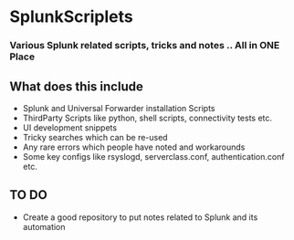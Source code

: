 # SplunkScriplets
### Various Splunk related scripts, tricks and notes .. All in ONE Place

## What does this include
- Splunk and Universal Forwarder installation Scripts
- ThirdParty Scripts like python, shell scripts, connectivity tests etc.
- UI development snippets
- Tricky searches which can be re-used
- Any rare errors which people have noted and workarounds
- Some key configs like rsyslogd, serverclass.conf, authentication.conf etc.

## TO DO
- Create a good repository to put notes related to Splunk and its automation




